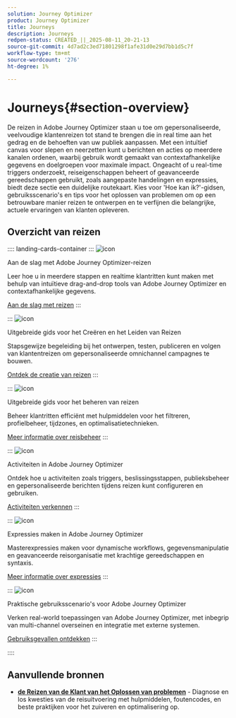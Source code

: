 ```yaml
---
solution: Journey Optimizer
product: Journey Optimizer
title: Journeys
description: Journeys
redpen-status: CREATED_||_2025-08-11_20-21-13
source-git-commit: 4d7ad2c3ed71801298f1afe31d0e29d7bb1d5c7f
workflow-type: tm+mt
source-wordcount: '276'
ht-degree: 1%

---
```



# Journeys{#section-overview}

De reizen in Adobe Journey Optimizer staan u toe om gepersonaliseerde, veelvoudige klantenreizen tot stand te brengen die in real time aan het gedrag en de behoeften van uw publiek aanpassen. Met een intuïtief canvas voor slepen en neerzetten kunt u berichten en acties op meerdere kanalen ordenen, waarbij gebruik wordt gemaakt van contextafhankelijke gegevens en doelgroepen voor maximale impact. Ongeacht of u real-time triggers onderzoekt, reiseigenschappen beheert of geavanceerde gereedschappen gebruikt, zoals aangepaste handelingen en expressies, biedt deze sectie een duidelijke routekaart. Kies voor &#39;Hoe kan ik?&#39;-gidsen, gebruiksscenario&#39;s en tips voor het oplossen van problemen om op een betrouwbare manier reizen te ontwerpen en te verfijnen die belangrijke, actuele ervaringen van klanten opleveren.

## Overzicht van reizen

:::: landing-cards-container
:::
![icon](https://cdn.experienceleague.adobe.com/icons/circle-play.svg)

Aan de slag met Adobe Journey Optimizer-reizen

Leer hoe u in meerdere stappen en realtime klantritten kunt maken met behulp van intuïtieve drag-and-drop tools van Adobe Journey Optimizer en contextafhankelijke gegevens.

[Aan de slag met reizen](../using/building-journeys/journey.md)
:::

:::
![icon](https://cdn.experienceleague.adobe.com/icons/list-check.svg)

Uitgebreide gids voor het Creëren en het Leiden van Reizen

Stapsgewijze begeleiding bij het ontwerpen, testen, publiceren en volgen van klantentreizen om gepersonaliseerde omnichannel campagnes te bouwen.

[Ontdek de creatie van reizen](create-journey-landing-page.md)
:::

:::
![icon](https://cdn.experienceleague.adobe.com/icons/gear.svg)

Uitgebreide gids voor het beheren van reizen

Beheer klantritten efficiënt met hulpmiddelen voor het filtreren, profielbeheer, tijdzones, en optimalisatietechnieken.

[Meer informatie over reisbeheer](manage-journey-landing-page.md)
:::

:::
![icon](https://cdn.experienceleague.adobe.com/icons/puzzle-piece.svg)

Activiteiten in Adobe Journey Optimizer

Ontdek hoe u activiteiten zoals triggers, beslissingsstappen, publieksbeheer en gepersonaliseerde berichten tijdens reizen kunt configureren en gebruiken.

[Activiteiten verkennen](about-journey-building-landing-page.md)
:::

:::
![icon](https://cdn.experienceleague.adobe.com/icons/code-branch.svg)

Expressies maken in Adobe Journey Optimizer

Masterexpressies maken voor dynamische workflows, gegevensmanipulatie en geavanceerde reisorganisatie met krachtige gereedschappen en syntaxis.

[Meer informatie over expressies](building-advanced-conditions-journeys-landing-page.md)
:::

:::
![icon](https://cdn.experienceleague.adobe.com/icons/bullseye.svg)

Praktische gebruiksscenario&#39;s voor Adobe Journey Optimizer

Verken real-world toepassingen van Adobe Journey Optimizer, met inbegrip van multi-channel overseinen en integratie met externe systemen.

[Gebruiksgevallen ontdekken](journey-use-cases-landing-page.md)
:::

::::


## Aanvullende bronnen

- **[de Reizen van de Klant van het Oplossen van problemen](troubleshoot-journey-landing-page.md)** - Diagnose en los kwesties van de reisuitvoering met hulpmiddelen, foutencodes, en beste praktijken voor het zuiveren en optimalisering op.
